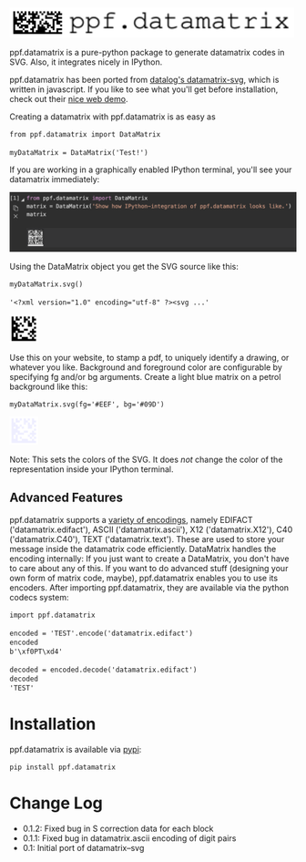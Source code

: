 <img alt="ppf.datamatrix logo" src="./imgs/logo.svg" width="500em">

ppf.datamatrix is a pure-python package to generate datamatrix codes in SVG. Also, it integrates nicely in IPython.

ppf.datamatrix has been ported from [datalog's datamatrix-svg](https://github.com/datalog/datamatrix-svg), which is written in javascript. If you like to see what you'll get before installation, check out their [nice web demo](https://datalog.github.io/demo/datamatrix-svg).

Creating a datamatrix with ppf.datamatrix is as easy as

```
from ppf.datamatrix import DataMatrix

myDataMatrix = DataMatrix('Test!')
```

If you are working in a graphically enabled IPython terminal, you'll see your datamatrix immediately:

![IPython integration](imgs/ipython.png)

Using the DataMatrix object you get the SVG source like this:

```
myDataMatrix.svg()

'<?xml version="1.0" encoding="utf-8" ?><svg ...'
```

<img alt="Test! DataMatrix" src="./imgs/Test.svg" width="50em">

Use this on your website, to stamp a pdf, to uniquely identify a drawing, or whatever you like. Background and foreground color are configurable by specifying fg and/or bg arguments. Create a light blue matrix on a petrol background like this:

```
myDataMatrix.svg(fg='#EEF', bg='#09D')
```

<img alt="Test! DataMatrix in red on blue background" src="./imgs/Test_colored.svg" width="50em">

Note: This sets the colors of the SVG. It does *not* change the color of the representation inside your IPython terminal.


## Advanced Features

ppf.datamatrix supports a [variety of encodings](https://en.m.wikipedia.org/wiki/Data_Matrix#Encoding), namely EDIFACT ('datamatrix.edifact'), ASCII ('datamatrix.ascii'), X12 ('datamatrix.X12'), C40 ('datamatrix.C40'), TEXT ('datamatrix.text'). These are used to store your message inside the datamatrix code efficiently. DataMatrix handles the encoding internally: If you just want to create a DataMatrix, you don't have to care about any of this. If you want to do advanced stuff (designing your own form of matrix code, maybe), ppf.datamatrix enables you to use its encoders. After importing ppf.datamatrix, they are available via the python codecs system:

```
import ppf.datamatrix

encoded = 'TEST'.encode('datamatrix.edifact')
encoded
b'\xf0PT\xd4'

decoded = encoded.decode('datamatrix.edifact')
decoded
'TEST'
```


# Installation

ppf.datamatrix is available via [pypi](https://pypi.org):

```
pip install ppf.datamatrix
```


# Change Log

* 0.1.2: Fixed bug in S correction data for each block
* 0.1.1: Fixed bug in datamatrix.ascii encoding of digit pairs
* 0.1: Initial port of datamatrix–svg
